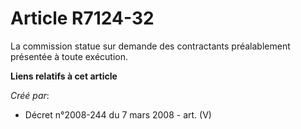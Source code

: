 # Article R7124-32

La commission statue sur demande des contractants préalablement présentée à toute exécution.

**Liens relatifs à cet article**

_Créé par_:

  - Décret n°2008-244 du 7 mars 2008 - art. (V)
